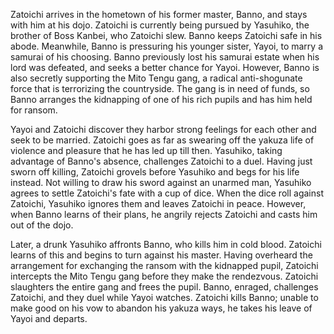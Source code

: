 Zatoichi arrives in the hometown of his former master, Banno, and stays with him at his dojo. Zatoichi is currently being pursued by Yasuhiko, the brother of Boss Kanbei, who Zatoichi slew. Banno keeps Zatoichi safe in his abode. Meanwhile, Banno is pressuring his younger sister, Yayoi, to marry a samurai of his choosing. Banno previously lost his samurai estate when his lord was defeated, and seeks a better chance for Yayoi. However, Banno is also secretly supporting the Mito Tengu gang, a radical anti-shogunate force that is terrorizing the countryside. The gang is in need of funds, so Banno arranges the kidnapping of one of his rich pupils and has him held for ransom.

Yayoi and Zatoichi discover they harbor strong feelings for each other and seek to be married. Zatoichi goes as far as swearing off the yakuza life of violence and pleasure that he has led up till then. Yasuhiko, taking advantage of Banno's absence, challenges Zatoichi to a duel. Having just sworn off killing, Zatoichi grovels before Yasuhiko and begs for his life instead. Not willing to draw his sword against an unarmed man, Yasuhiko agrees to settle Zatoichi's fate with a cup of dice. When the dice roll against Zatoichi, Yasuhiko ignores them and leaves Zatoichi in peace. However, when Banno learns of their plans, he angrily rejects Zatoichi and casts him out of the dojo.

Later, a drunk Yasuhiko affronts Banno, who kills him in cold blood. Zatoichi learns of this and begins to turn against his master. Having overheard the arrangement for exchanging the ransom with the kidnapped pupil, Zatoichi intercepts the Mito Tengu gang before they make the rendezvous. Zatoichi slaughters the entire gang and frees the pupil. Banno, enraged, challenges Zatoichi, and they duel while Yayoi watches. Zatoichi kills Banno; unable to make good on his vow to abandon his yakuza ways, he takes his leave of Yayoi and departs.